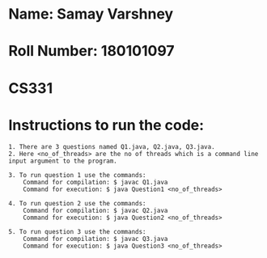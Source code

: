 # Name: Samay Varshney
# Roll Number: 180101097
# CS331

# Instructions to run the code:

	1. There are 3 questions named Q1.java, Q2.java, Q3.java.
	2. Here <no_of_threads> are the no of threads which is a command line input argument to the program.
	
	3. To run question 1 use the commands:
		Command for compilation: $ javac Q1.java  
		Command for execution: $ java Question1 <no_of_threads>
	
	4. To run question 2 use the commands:
		Command for compilation: $ javac Q2.java  
		Command for execution: $ java Question2 <no_of_threads>
	
	5. To run question 3 use the commands:
		Command for compilation: $ javac Q3.java  
		Command for execution: $ java Question3 <no_of_threads>																				